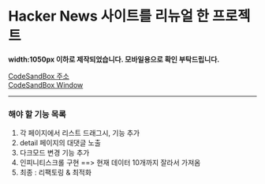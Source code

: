 # Hacker News 사이트를 리뉴얼 한 프로젝트

**width:1050px 이하로 제작되었습니다. 모바일용으로 확인 부탁드립니다.**

[CodeSandBox 주소](https://codesandbox.io/s/github/jihyeLee329/Hacker-News/tree/main) <br>
[CodeSandBox Window](https://bw6fg.csb.app/) <br>

---

### 해야 할 기능 목록
1. 각 페이지에서 리스트 드래그시, 기능 추가
2. detail 페이지의 대댓글 노출
3. 다크모드 변경 기능 추가
4. 인피니티스크롤 구현 ==> 현재 데이터 10개까지 잘라서 가져옴
5. 최종 : 리팩토링 & 최적화
